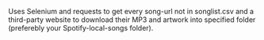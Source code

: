 Uses Selenium and requests to get every song-url not in songlist.csv and a third-party website to download their MP3 and artwork into specified folder (preferebly your Spotify-local-songs folder).

